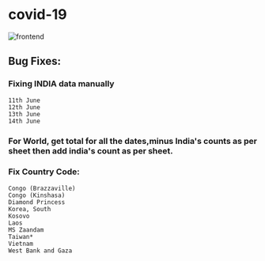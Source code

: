 # covid-19

![frontend](https://github.com/vishivish18/covid-19/workflows/frontend/badge.svg)

## Bug Fixes:

### Fixing INDIA data manually 
    11th June 
    12th June 
    13th June 
    14th June


### For World, get total for all the dates,minus India's counts as per sheet then add india's count as per sheet. 

### Fix Country Code:
    Congo (Brazzaville)
    Congo (Kinshasa)
    Diamond Princess
    Korea, South
    Kosovo
    Laos
    MS Zaandam
    Taiwan*
    Vietnam
    West Bank and Gaza